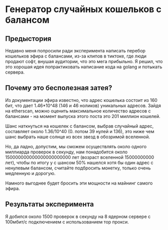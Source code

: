 # Генератор случайных кошельков с балансом
## Предыстория

Недавно меня попросили ради эксперимента написать перебор кошельков эфира с балансами, из-за клипов в тиктоке, где люди продают софт, внушая аудитории, что это мега прибыльно. Я решил, что это хорошая идея попрактиковать написание кода на golang и потыкать сервера.

## Почему это бесполезная затея?
Из документации эфира известно, что адрес кошелька состоит из 160 бит, что дает 1.46*10^48 (146 и 46 ноликов) уникальных адресов. Зайдя на etherscan, можно оценить максимальное количество адресов с балансами - на момент выпуска этого поста это 201 миллион кошелей.

Шанс наткнуться на кошелек с балансом, выбрав случайный адрес, составляет около 1.36/10^40 (0. потом 39 нулей и 136), это ниже чем шанс выбрать наше солнце из всех звезд в обозримой вселенной.

Но, да ладно, допустим, мы сможем осуществлять около одного миллиарда проверок в секунду, нам понадобится около 150000000000000000000000 лет (возраст вселенной 15000000000 лет), чтобы по итогу у с шансом 50% нашелся хотя бы один адрес с ненулевым балансом, считайте подбросить монетку, только очень медленную и дорогую.

Намного выгоднее будет бросить эти мощности на майнинг самого эфира.

## Результаты эксперимента

Я добился около 1500 проверок в секунду на 8 ядерном сервере с 100мбит/с подключением с использованием тор прокси.
